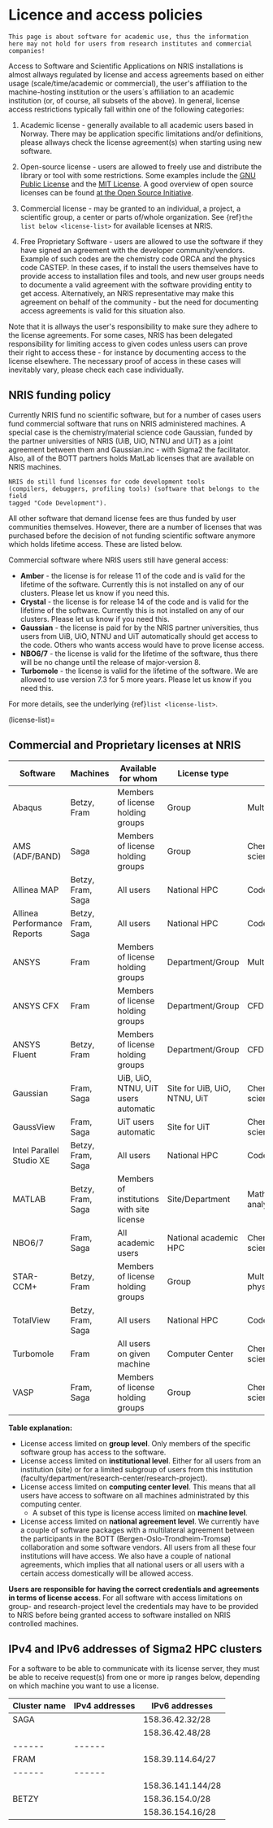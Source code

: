 # Licence and access policies

```{note}
This page is about software for academic use, thus the information here may not hold for users from research institutes and commercial companies!
```

Access to Software and Scientific Applications on NRIS installations is almost allways regulated by license and access agreements based on either usage (scale/time/academic or commercial), the user's affiliation to the machine-hosting institution or the users´s affiliation to an academic institution (or, of course, all subsets of the above). In general, license access restrictions typically fall within one of the following categories: 

1. Academic license - generally available to all academic users based in Norway.
   There may be application specific limitations and/or definitions, please allways check the license agreement(s) when starting using new software. 

2. Open-source license - users are allowed to freely use and distribute the
   library or tool with some restrictions. Some examples include the [GNU
   Public License](https://www.gnu.org/licenses/) and the [MIT
   License](https://mit-license.org/). A good overview of open source licenses
   can be found [at the Open Source
   Initiative](https://opensource.org/licenses).

3. Commercial license - may be granted to an individual, a project, a scientific group, a center or parts of/whole organization. See {ref}`the list below <license-list>` for available licenses at NRIS.
   
4. Free Proprietary Software - users are allowed to use the software if they have signed an agreement with the developer community/vendors. Example of such codes are the chemistry code ORCA and the physics code CASTEP. In these cases, if to install the users themselves have to provide access to installation files and tools, and new user groups needs to documente a valid agreement with the software providing entity to get access. Alternatively, an NRIS representative may make this agreement on behalf of the community - but the need for documenting access agreements is valid for this situation also.    

Note that it is allways the user's responsibility to make sure they adhere to the license
agreements. For some cases, NRIS has been delegated responsibility for limiting access to given codes unless users can prove their right to access these - for instance by documenting access to the license elsewhere. The necessary proof of access in these cases will inevitably vary, please check each case individually.   

## NRIS funding policy

Currently NRIS fund no scientific software, but for a number of cases users fund commercial software that runs on NRIS administered machines. A special case is the chemistry/material science code Gaussian, funded by the partner universities of NRIS (UiB, UiO, NTNU and UiT) as a joint agreement between them and Gaussian.inc - with Sigma2 the facilitator. Also, all of the BOTT partners holds MatLab licenses that are available on NRIS machines. 

```{note}
NRIS do still fund licenses for code development tools
(compilers, debuggers, profiling tools) (software that belongs to the field
tagged "Code Development").
```
All other software that demand license fees are thus funded by user communities themselves. 
However, there are a number of licenses that was purchased before the decision of not funding scientific software anymore which holds lifetime access. These are listed below.

Commercial software where NRIS users still have general access:

* **Amber** - the license is for release 11 of the code and is valid for the
  lifetime of the software. Currently this is not installed on any of our
  clusters. Please let us know if you need this.
* **Crystal** - the license is for release 14 of the code and is valid for the
  lifetime of the software. Currently this is not installed on any of our
  clusters. Please let us know if you need this.
* **Gaussian** - the license is paid for by the NRIS partner universities, thus users from UiB, UiO, NTNU and UiT automatically should get access to the code. Others who wants access would have to prove license access. 
* **NBO6/7** - the license is valid for the lifetime of the software, thus there will be no change until the release of major-version 8. 
* **Turbomole** - the license is valid for the lifetime of the software. We are allowed to use version 7.3 for 5 more years. Please let us know if you need this.

For more details, see the underlying {ref}`list <license-list>`. 

(license-list)=
## Commercial and Proprietary licenses at NRIS

| Software                    | Machines          | Available for whom                         | License type            | Field                      | Source of funding   |
|-----------------------------|-------------------|-------------------------------------------|-------------------------|----------------------------|---------------------|
| Abaqus                      | Betzy, Fram       | Members of license holding groups         | Group                   | Multiphysics/FEA           | Users               |
| AMS (ADF/BAND)					| Saga		| Members of license holding groups | Group | Chemistry/Material science | Users |
| Allinea MAP                 | Betzy, Fram, Saga | All users                                 | National HPC            | Code development           | National/Sigma2     |
| Allinea Performance Reports | Betzy, Fram, Saga | All users                                 | National HPC            | Code development           | National/Sigma2     |
| ANSYS                       | Fram              | Members of license holding groups         | Department/Group                   | Multi-physics              | Users               |
| ANSYS CFX                   | Fram              | Members of license holding groups         | Department/Group                  | CFD                        | Users               |
| ANSYS Fluent                | Betzy, Fram       | Members of license holding groups         | Department/Group                   | CFD                        | Users               |
| Gaussian                    | Fram, Saga              | UiB, UiO, NTNU, UiT users automatic  | Site for UiB, UiO, NTNU, UiT                   | Chemistry/Material science | Users |
| GaussView                   | Fram, Saga              | UiT users automatic | Site for UiT                   | Chemistry/Material science | Users |
| Intel Parallel Studio XE    | Betzy, Fram, Saga | All users                                 | National HPC            | Code development           | National/Sigma2     |
| MATLAB                      | Betzy, Fram, Saga | Members of institutions with site license | Site/Department         | Mathematics/Data analysis  | Users               |
| NBO6/7 | Fram, Saga | All academic users | National academic HPC | Chemistry/Material science | National/Sigma2     |
| STAR-CCM+                   | Betzy, Fram       | Members of license holding groups         | Group                   | Multi-physics/CFD          | Users               |
| TotalView                   | Betzy, Fram, Saga | All users                                 | National HPC            | Code development           | National/Sigma2     |
| Turbomole                   | Fram              | All users on given machine                | Computer Center  | Chemistry/Material science | National/Sigma2     |
| VASP                        | Fram, Saga        | Members of license holding groups         | Group                   | Chemistry/Material science | Users               |

**Table explanation:**

- License access limited on **group level**. Only members of the specific
  software group has access to the software.
- License access limited on **institutional level**. Either for all users from
  an institution (site) or for a limited subgroup of users from this
  institution (faculty/department/research-center/research-project).
- License access limited on **computing center level**. This means that all
  users have access to software on all machines administrated by this computing
  center.
  - A subset of this type is license access limited on **machine level**.
- License access limited on **national agreement level**. We currently have a
  couple of software packages with a multilateral agreement between the
  participants in the BOTT (Bergen-Oslo-Trondheim-Tromsø) collaboration and
  some software vendors. All users from all these four institutions will have
  access. We also have a couple of national agreements, which implies that all
  national users or all users with a certain access domestically will be
  allowed access.

**Users are responsible for having the correct credentials and agreements in
terms of license access**. For all software with access limitations on group-
and research-project level the credentials may have to be provided to NRIS
before being granted access to software installed on NRIS controlled machines.

## IPv4 and IPv6 addresses of Sigma2 HPC clusters

For a software to be able to communicate with its license server, they must be able to receive request(s) from one or more ip ranges below, depending on which machine you want to use a license.

| **Cluster name** | **IPv4 addresses** |   **IPv6 addresses**  |
| ---------------- | ------------------ | --------------------- |
|  SAGA  |         |  158.36.42.32/28   | 2001:700:4a01:10::/64 |
|        |         |  158.36.42.48/28   | 2001:700:4a01:21::/64 |
| ------ | ------  |
|  FRAM  |         |  158.39.114.64/27  | 2001:700:4a00:10::/64 |
| ------ | ------  |
|        |         |  158.36.141.144/28 | 2001:700:4a01:25::/64 |
|  BETZY |         |  158.36.154.0/28   | 2001:700:4a01:23::/64 |
|        |         |  158.36.154.16/28  | 2001:700:4a01:24::/64 |
